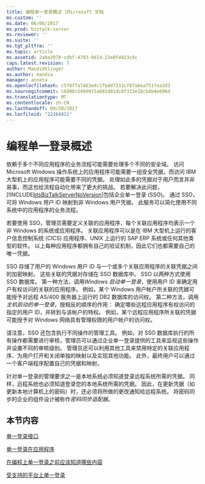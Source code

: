 ```yaml
---
title: 编程单一登录概述 |Microsoft 文档
ms.custom: ''
ms.date: 06/08/2017
ms.prod: biztalk-server
ms.reviewer: ''
ms.suite: ''
ms.tgt_pltfrm: ''
ms.topic: article
ms.assetid: 2a0a3978-cdbf-4703-9d1d-23e0f4923c9c
caps.latest.revision: 7
author: MandiOhlinger
ms.author: mandia
manager: anneta
ms.openlocfilehash: c5f8ffa7463e4c1fbdd7231cf87abea751fea3d3
ms.sourcegitcommit: cb908c540d8f1a692d01dc8f313e16cb4b4e696d
ms.translationtype: MT
ms.contentlocale: zh-CN
ms.lasthandoff: 09/20/2017
ms.locfileid: "22264821"
---
```

# <a name="programming-single-sign-on-overview"></a>编程单一登录概述
依赖于多个不同应用程序的业务流程可能需要处理多个不同的安全域。 访问 Microsoft Windows 操作系统上的应用程序可能需要一组安全凭据，而访问 IBM 大型机上的应用程序可能需要不同的凭据。 处理如此多的凭据对于用户而言并非易事，而这也给流程自动化带来了更大的挑战。 若要解决此问题，[!INCLUDE[btsBizTalkServerNoVersion](../includes/btsbiztalkservernoversion-md.md)]包括企业单一登录 (SSO)。 通过 SSO，可将 Windows 用户 ID 映射到非 Windows 用户凭据。 此服务可以简化使用不同系统中的应用程序的业务流程。  
  
 若要使用 SSO，管理员需要定义关联的应用程序，每个关联应用程序均表示一个非 Windows 的系统或应用程序。 关联应用程序可以是在 IBM 大型机上运行的客户信息控制系统 (CICS) 应用程序、UNIX 上运行的 SAP ERP 系统或任何其他类型的软件。 以上每种应用程序都拥有自己的验证机制，因此它们也都需要自己的唯一凭据。  
  
 SSO 存储了用户的 Windows 用户 ID 与一个或多个关联应用程序的关联凭据之间的加密映射。 这些关联的凭据对存储在 SSO 数据库中。 SSO 以两种方式使用 SSO 数据库。 第一种方法，调用*Windows 启动单一登录*，使用用户 ID 来确定用户有权访问的关联的应用程序。 例如，某个 Windows 用户帐户所关联的凭据可能授予对远程 AS/400 服务器上运行的 DB2 数据库的访问权。 第二种方法，调用*主机启动的单一登录*，按相反的顺序的作用： 确定哪些远程应用程序有权访问的指定的用户 ID，并转到与该帐户的特权。 例如，某个远程应用程序所关联的凭据可能授予对 Windows 网络具有管理权限的用户帐户的访问权。  
  
 请注意，SSO 还包含执行不同操作的管理工具。 例如，对 SSO 数据库执行的所有操作都需要进行审核，管理员可以通过企业单一登录提供的工具来监视这些操作并设置不同的审核级别。 管理员还可以利用其他工具来禁用特定的关联应用程序、为用户打开和关闭单独的映射以及实现其他功能。 此外，最终用户可以通过一个客户端程序配置自己的凭据和映射。  
  
 针对单一登录的管理要求之一是本地系统必须知道登录远程系统所需的凭据。 同样，远程系统也必须知道登录您的本地系统所需的凭据。 因此，在更新凭据（如更新本地计算机上的密码）时，还必须将所做的更改通知给远程系统。 将密码同步的企业的组件设计被称作*密码同步适配器*。  
  
## <a name="in-this-section"></a>本节内容  
 [单一登录接口](../core/single-sign-on-interface.md)  
  
 [单一登录在应用程序](../core/single-sign-on-applications.md)  
  
 [在编程上单一登录之前应该知道哪些内容](../core/what-you-should-know-before-programming-single-sign-on.md)  
  
 [受支持的平台上单一登录](../core/supported-platforms-for-single-sign-on.md)